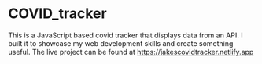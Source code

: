 # COVID_tracker

This is a JavaScript based covid tracker that displays data from an API. 
I built it to showcase my web development skills and create something useful. 
The live project can be found at https://jakescovidtracker.netlify.app
